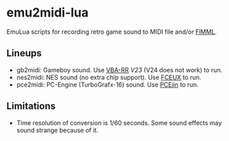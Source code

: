 emu2midi-lua
============

EmuLua scripts for recording retro game sound to MIDI file and/or [FlMML](http://flmml.codeplex.com/).

Lineups
-------

- gb2midi: Gameboy sound. Use [VBA-RR](https://code.google.com/p/vba-rerecording/) *V23* (V24 does not work) to run.
- nes2midi: NES sound (no extra chip support). Use [FCEUX](http://www.fceux.com) to run.
- pce2midi: PC-Engine (TurboGrafx-16) sound. Use [PCEjin](https://code.google.com/p/pcejin/) to run.

Limitations
-----------

- Time resolution of conversion is 1/60 seconds. Some sound effects may sound strange because of it.

